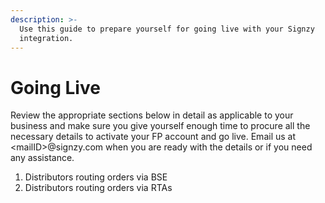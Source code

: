 ```yaml
---
description: >-
  Use this guide to prepare yourself for going live with your Signzy
  integration.
---
```


# Going Live

Review the appropriate sections below in detail as applicable to your business and make sure you give yourself enough time to procure all the necessary details to activate your FP account and go live. Email us at \<mailID>@signzy.com when you are ready with the details or if you need any assistance.

1. Distributors routing orders via BSE
2. Distributors routing orders via RTAs
